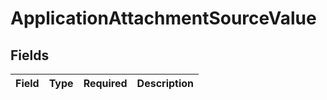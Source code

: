 # ApplicationAttachmentSourceValue


## Fields

| Field       | Type        | Required    | Description |
| ----------- | ----------- | ----------- | ----------- |